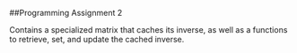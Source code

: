 ##Programming Assignment 2

Contains a specialized matrix that caches its inverse, as well as a functions to retrieve, set, and update the cached inverse.  